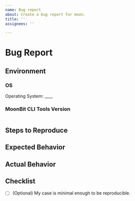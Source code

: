 ```yaml
---
name: Bug report
about: Create a bug report for moon.
title: ''
assignees: ''

---
```


# Bug Report

## Environment

### OS

Operating System: ____

<!--
e.g. Linux, Windows, macOS
-->

### MoonBit CLI Tools Version

<!--
Please copy and paste the output of `moon version --all` below.
-->

```

```

## Steps to Reproduce

<!-- Provide the steps to reproduce the bug.
-->

## Expected Behavior

<!-- Describe what you expected to happen. -->

## Actual Behavior

<!-- Describe what actually happened. Include screenshots or logs if applicable. -->

## Checklist
- [ ] (Optional) My case is minimal enough to be reproducible.
